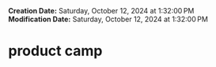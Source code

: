 <div><b>Creation Date:</b> Saturday, October 12, 2024 at 1:32:00 PM<br></div>
<div><b>Modification Date:</b> Saturday, October 12, 2024 at 1:32:00 PM<br></div>
<div><h1>product camp</h1></div>
<div><h1><br></h1></div>
<div><br><br></div>

